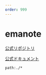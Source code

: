 ```yaml
---
order: 999
---
```


# emanote

[公式リポジトリ](https://github.com/EmaApps/emanote)

[公式ドキュメント](https://emanote.srid.ca/)


```query
path:./*
```